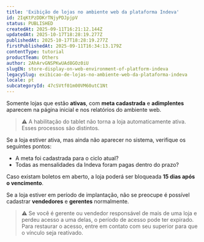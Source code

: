 ```yaml
---
title: 'Exibição de lojas no ambiente web da plataforma Indeva'
id: 2IqKtPzDDKrTNjyPDJpjpV
status: PUBLISHED
createdAt: 2025-09-11T16:21:12.144Z
updatedAt: 2025-10-17T18:28:19.277Z
publishedAt: 2025-10-17T18:28:19.277Z
firstPublishedAt: 2025-09-11T16:34:13.179Z
contentType: tutorial
productTeam: Others
author: 2AhArvGNSPKwUAd8GOz0iU
slugEN: store-display-on-web-environment-of-platform-indeva
legacySlug: exibicao-de-lojas-no-ambiente-web-da-plataforma-indeva
locale: pt
subcategoryId: 47cSVtf01m00VM60utC1Nt
---
```


Somente lojas que estão **ativas**, com **meta cadastrada** e **adimplentes** aparecem na página inicial e nos relatórios do ambiente web.

> ⚠️ A habilitação do tablet não torna a loja automaticamente ativa. Esses processos são distintos.

Se a loja estiver ativa, mas ainda não aparecer no sistema, verifique os seguintes pontos:

- A meta foi cadastrada para o ciclo atual?
- Todas as mensalidades da Indeva foram pagas dentro do prazo?

Caso existam boletos em aberto, a loja poderá ser bloqueada **15 dias após o vencimento**.

Se a loja estiver em período de implantação, não se preocupe é possível cadastrar **vendedores** e **gerentes** normalmente.

> ⚠️ Se você é gerente ou vendedor responsável de mais de uma loja e perdeu acesso a uma delas, o período de acesso pode ter expirado. Para restaurar o acesso, entre em contato com seu superior para que o vínculo seja reativado.

